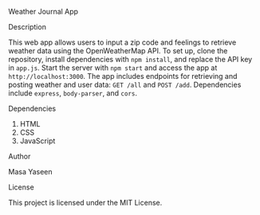 Weather Journal App

Description

This web app allows users to input a zip code and feelings to retrieve weather data using the OpenWeatherMap API. To set up, clone the repository, install dependencies with `npm install`, and replace the API key in `app.js`. Start the server with `npm start` and access the app at `http://localhost:3000`. The app includes endpoints for retrieving and posting weather and user data: `GET /all` and `POST /add`. Dependencies include `express`, `body-parser`, and `cors`.


Dependencies

1. HTML
2. CSS
3. JavaScript

 Author

Masa Yaseen

 License

This project is licensed under the MIT License.